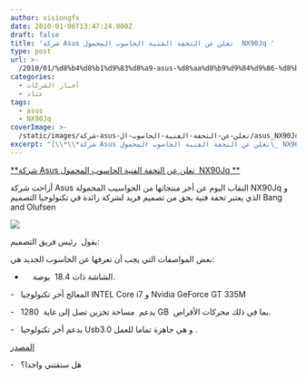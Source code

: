 ```yaml
---
author: visiongfx
date: 2010-01-06T13:47:24.000Z
draft: false
title: 'شركة Asus تعلن عن التحفة الفنية الحاسوب المحمول  NX90Jq '
type: post
url: >-
  /2010/01/%d8%b4%d8%b1%d9%83%d8%a9-asus-%d8%aa%d8%b9%d9%84%d9%86-%d8%b9%d9%86-%d8%a7%d9%84%d8%aa%d8%ad%d9%81%d8%a9-%d8%a7%d9%84%d9%81%d9%86%d9%8a%d8%a9-%d8%a7%d9%84%d8%ad%d8%a7%d8%b3%d9%88%d8%a8-%d8%a7%d9%84/
categories:
  - أخبار الشركات
  - عتاد
tags:
  - asus
  - NX90Jq
coverImage: >-
  /static/images/شركة-asus-تعلن-عن-التحفة-الفنية-الحاسوب-ال/asus_NX90Jq--300x224.jpg
excerpt: "[\\*\\*شركة Asus تعلن عن التحفة الفنية الحاسوب المحمول\_ NX90Jq \\*\\*](https://www.it-scoop.com/2010/01/%d8%b4%d8%b1%d9%83%d8%a9-asus-%d8%aa%d8%b9%d9%84%d9%86-%d8%b9%d9%86-%d8%a7%d9%84%d8%aa%d8%ad%d9%81%d8%a9-%d8%a7%d9%84%d9%81%d9%86%d9%8a%d8%a9-%d8%a7%d9%84%d8%ad%d8%a7%d8%b3%d9%88%d8%a8-%d8%a7%d9%84/)\n\nأزاحت شركة Asus النقاب اليوم عن أخر منتجاتها من الحواسيب المحمولة NX90Jq و الذي يعتبر تحفة فنية بحق من تصميم فريد لشركة رائدة في تكنولوجيا التصميم Bang and Olufsen\n\n\n\nيقول\_ رئيس فريق"
---
```

[\*\*شركة Asus تعلن عن التحفة الفنية الحاسوب المحمول  NX90Jq \*\*](https://www.it-scoop.com/2010/01/%d8%b4%d8%b1%d9%83%d8%a9-asus-%d8%aa%d8%b9%d9%84%d9%86-%d8%b9%d9%86-%d8%a7%d9%84%d8%aa%d8%ad%d9%81%d8%a9-%d8%a7%d9%84%d9%81%d9%86%d9%8a%d8%a9-%d8%a7%d9%84%d8%ad%d8%a7%d8%b3%d9%88%d8%a8-%d8%a7%d9%84/)

أزاحت شركة Asus النقاب اليوم عن أخر منتجاتها من الحواسيب المحمولة NX90Jq و الذي يعتبر تحفة فنية بحق من تصميم فريد لشركة رائدة في تكنولوجيا التصميم Bang and Olufsen

![](/static/images/شركة-asus-تعلن-عن-التحفة-الفنية-الحاسوب-ال/asus_NX90Jq--300x224.jpg)

يقول  رئيس فريق التصميم:

بعض المواصفات التي يجب أن تعرفها عن الحاسوب الجديد هي:

-       الشاشة ذات 18.4  بوصة.

\-   المعالج أخر تكنولوجيا INTEL Core i7 و Nvidia GeForce GT 335M

\-   يدعم  مساحة تخزين تصل إلى غاية  1280 GB  بما في ذلك محركات الأقراص.

\-   يدعم أخر تكنولوجيا Usb3.0 و هي جاهزة تماما للعمل .

[المصدر](http://www.luxurylaunches.com/gadgets/bang_olufsens_asus_nx90jq_laptop_is_a_showstopper_at_ces\_2010.php)

\-   هل ستقتني واحدا؟
